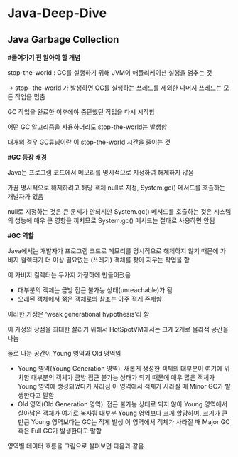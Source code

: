# Java-Deep-Dive

## Java Garbage Collection

**#들어가기 전 알아야 할 개념**

stop-the-world : GC를 실행하기 위해 JVM이 애플리케이션 실행을 멈추는 것

→ stop- the-world 가 발생하면 GC를 실행하는 쓰레드를 제외한 나머지 쓰레드는 모든 작업을 멈춤

GC 작업을 완료한 이후에야 중단했던 작업을 다시 시작함

어떤 GC 알고리즘을 사용하더라도 stop-the-world는 발생함

대개의 경우 GC튜닝이란 이 stop-the-world 시간을 줄이는 것

**#GC 등장 배경**

Java는 프로그램 코드에서 메모리를 명시적으로 지정하여 해제하지 않음

가끔 명시적으로 해제하려고 해당 객체 null로 지정, System.gc() 메서드를 호출하는 개발자가 있음

null로 지정하는 것은 큰 문제가 안되지만 System.gc() 메서드를 호출하는 것은 시스템의 성능에 매우 큰 영향을 끼치므로 System.gc() 메서드는 절대로 사용하면 안됨  

**#GC 역할**

Java에서는 개발자가 프로그램 코드로 메모리를 명시적으로 해제하지 않기 때문에 가비지 컬렉터가 더 이상 필요없는 (쓰레기) 객체를 찾아 지우는 작업을 함

이 가비지 컬렉터는 두가지 가정하에 만들어졌음

- 대부분의 객체는 금방 접근 불가능 상태(unreachable)가 됨
- 오래된 객체에서 젊은 객체로의 참조는 아주 적게 존재함

이러한 가정은 ‘weak generational hypothesis’라 함

이 가정의 장점을 최대한 살리기 위해서 HotSpotVM에서는 크게 2개로 물리적 공간을 나눔

둘로 나눈 공간이 Young 영역과 Old 영역임

- Young 영역(Young Generation 영역): 새롭게 생성한 객체의 대부분이 여기에 위치함 대부분의 객체가 금방 접근 불가능 상태가 되기 때문에 매우 많은 객체가 Young 영역에 생성되었다가 사라짐 이 영역에서 객체가 사라질 때 Minor GC가 발생한다고 말함
- Old 영역(Old Generation 영역): 접근 불가능 상태로 되지 않아 Young 영역에서 살아남은 객체가 여기로 복사됨 대부분 Young 영역보다 크게 할당하며, 크기가 큰 만큼 Young 영역보다는 GC는 적게 발생 이 영역에서 객체가 사라질 때 Major GC 혹은 Full GC가 발생한다고 말함

영역별 데이터 흐름을 그림으로 살펴보면 다음과 같음
